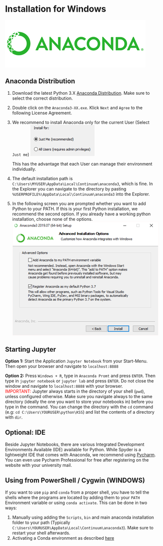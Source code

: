 # Installation for Windows

![logo-dark.png](../static/logo-dark.png)

## Anaconda Distribution

1. Download the latest Python 3.X [Anaconda Distribution](https://www.anaconda.com/distribution/). Make sure to select the correct distribution.
2. Double click on the `Anaconda3-XX.exe`. Klick `Next` and `Agree` to the following License Agreement.
3. We recommend to install Anaconda only for the current User (Select `Just me`) ![just_me.png](../static/just_me.png)

    This has the advantage that each User can manage their environment individually.
4. The default installation path is `C:\Users\MYUSER\AppData\Local\Continuum\anaconda3`, which is fine. In the Explorer you can navigate to the directory by pasting `%USERPROFILE%\AppData\Local\Continuum\anaconda3` into the Explorer.
5. In the following screen you are prompted whether you want to add Python to your PATH. If this is your first Python installation, we recommend the second option. If you already have a working python installation, choose none of the options.
![path.png](../static/path.png)

## Starting Jupyter
**Option 1:**
    Start the Application `Jupyter Notebook` from your Start-Menu. Then open your browser and navigate to `localhost:8888`
    
**Option 2:**
    Press `Windows + R`, type in `Anaconda Promt` and press `ENTER`. Then type in `jupyter notebook` or `jupyter lab` and press `ENTER`. Do not close the window and navigate to `localhost:8888` with your browser. <br>
    <font color='red'>IMPORTANT:</font> Jupyter always starts in the directory of your shell (`pwd`), unless configured otherwise. Make sure you navigate always to the same directory (ideally the one you want to store your notebooks in) before you type in the command. You can change the directory with the `cd` command (e.g: `cd C:\Users\YOURUSER\python\KSS`) and list the contents of a directory with `dir`.

## Optional: IDE
Beside Jupyter Notebooks, there are various Integrated Development Environments Available (IDE) available for Python. While Spyder is a lightweight IDE that comes with Anaconda, we recommend using [Pycharm](https://www.jetbrains.com/pycharm/download/). You can even use Pycharm Professional for free after registering on the website with your university mail.

## Using from PowerShell / Cygwin (WINDOWS)

If you want to use `pip` and `conda` from a proper shell, you have to tell the shells where the programs are located by adding them to your `PATH` Environment variable or using `conda activate`. This can be done in two ways:
1. Manually using adding the `Scripts`, `bin` and main anaconda installation folder to your path (Typically `C:\Users\YOURUSER\AppData\Local\Continuum\anaconda3`). Make sure to restart your shell afterwards.
2. Activating a Conda environment as described [here](https://conda.io/docs/user-guide/tasks/manage-environments.html)


